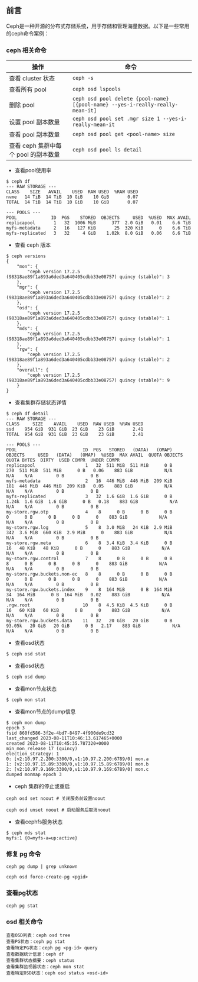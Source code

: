 ## 前言

Ceph是一种开源的分布式存储系统，用于存储和管理海量数据。以下是一些常用的ceph命令案例：


### **ceph 相关命令**

| 操作                             | 命令                                                         |
|----------------------------------|--------------------------------------------------------------|
| 查看 cluster 状态                 | `ceph -s`                                                    |
| 查看所有 pool                     | `ceph osd lspools`                                           |
| 删除 pool              |  `ceph osd pool delete {pool-name} [{pool-name} --yes-i-really-really-mean-it]`   |
| 设置 pool 副本数量               | `ceph osd pool set .mgr size 1 --yes-i-really-mean-it`        |
| 查看 pool 副本数量               | `ceph osd pool get <pool-name> size`                         |
| 查看 ceph 集群中每个 pool 的副本数量 | `ceph osd pool ls detail`                                     |


- 查看pool使用率

```
$ ceph df
--- RAW STORAGE ---
CLASS    SIZE   AVAIL    USED  RAW USED  %RAW USED
nvme   14 TiB  14 TiB  10 GiB    10 GiB       0.07
TOTAL  14 TiB  14 TiB  10 GiB    10 GiB       0.07

--- POOLS ---
POOL             ID  PGS    STORED  OBJECTS     USED  %USED  MAX AVAIL
replicapool       1   32  1006 MiB      377  2.0 GiB   0.01    6.6 TiB
myfs-metadata     2   16   127 KiB       25  320 KiB      0    6.6 TiB
myfs-replicated   3   32     4 GiB    1.02k  8.0 GiB   0.06    6.6 TiB
```

- 查看 ceph 版本

```
$ ceph versions
{
    "mon": {
        "ceph version 17.2.5 (98318ae89f1a893a6ded3a640405cdbb33e08757) quincy (stable)": 3
    },
    "mgr": {
        "ceph version 17.2.5 (98318ae89f1a893a6ded3a640405cdbb33e08757) quincy (stable)": 2
    },
    "osd": {
        "ceph version 17.2.5 (98318ae89f1a893a6ded3a640405cdbb33e08757) quincy (stable)": 1
    },
    "mds": {
        "ceph version 17.2.5 (98318ae89f1a893a6ded3a640405cdbb33e08757) quincy (stable)": 1
    },
    "rgw": {
        "ceph version 17.2.5 (98318ae89f1a893a6ded3a640405cdbb33e08757) quincy (stable)": 2
    },
    "overall": {
        "ceph version 17.2.5 (98318ae89f1a893a6ded3a640405cdbb33e08757) quincy (stable)": 9
    }
}
```

- 查看集群存储状态详情

```
$ ceph df detail
--- RAW STORAGE ---
CLASS     SIZE    AVAIL    USED  RAW USED  %RAW USED
ssd    954 GiB  931 GiB  23 GiB    23 GiB       2.41
TOTAL  954 GiB  931 GiB  23 GiB    23 GiB       2.41

--- POOLS ---
POOL                         ID  PGS   STORED   (DATA)   (OMAP)  OBJECTS     USED   (DATA)   (OMAP)  %USED  MAX AVAIL  QUOTA OBJECTS  QUOTA BYTES  DIRTY  USED COMPR  UNDER COMPR
replicapool                   1   32  511 MiB  511 MiB      0 B      270  511 MiB  511 MiB      0 B   0.06    883 GiB            N/A          N/A    N/A         0 B          0 B
myfs-metadata                 2   16  446 MiB  446 MiB  209 KiB      181  446 MiB  446 MiB  209 KiB   0.05    883 GiB            N/A          N/A    N/A         0 B          0 B
myfs-replicated               3   32  1.6 GiB  1.6 GiB      0 B    1.24k  1.6 GiB  1.6 GiB      0 B   0.18    883 GiB            N/A          N/A    N/A         0 B          0 B
my-store.rgw.otp              4    8      0 B      0 B      0 B        0      0 B      0 B      0 B      0    883 GiB            N/A          N/A    N/A         0 B          0 B
my-store.rgw.log              5    8  3.0 MiB   24 KiB  2.9 MiB      342  3.6 MiB  660 KiB  2.9 MiB      0    883 GiB            N/A          N/A    N/A         0 B          0 B
my-store.rgw.meta             6    8  3.4 KiB  3.4 KiB      0 B       16   48 KiB   48 KiB      0 B      0    883 GiB            N/A          N/A    N/A         0 B          0 B
my-store.rgw.control          7    8      0 B      0 B      0 B        8      0 B      0 B      0 B      0    883 GiB            N/A          N/A    N/A         0 B          0 B
my-store.rgw.buckets.non-ec   8    8      0 B      0 B      0 B        0      0 B      0 B      0 B      0    883 GiB            N/A          N/A    N/A         0 B          0 B
my-store.rgw.buckets.index    9    8  164 MiB      0 B  164 MiB       34  164 MiB      0 B  164 MiB   0.02    883 GiB            N/A          N/A    N/A         0 B          0 B
.rgw.root                    10    8  4.5 KiB  4.5 KiB      0 B       16   60 KiB   60 KiB      0 B      0    883 GiB            N/A          N/A    N/A         0 B          0 B
my-store.rgw.buckets.data    11   32   20 GiB   20 GiB      0 B   93.05k   20 GiB   20 GiB      0 B   2.17    883 GiB            N/A          N/A    N/A         0 B          0 B
```

- 查看osd状态

```
$ ceph osd stat
```


- 查看osd状态

```
$ ceph osd dump
```

- 查看mon节点状态

```
$ ceph mon stat
```

- 查看mon节点的dump信息

```
$ ceph mon dump
epoch 3
fsid 860fd586-3f2e-4bd7-8497-4f900de9cd32
last_changed 2023-08-11T10:46:13.617465+0000
created 2023-08-11T10:45:35.787320+0000
min_mon_release 17 (quincy)
election_strategy: 1
0: [v2:10.97.2.200:3300/0,v1:10.97.2.200:6789/0] mon.a
1: [v2:10.97.15.89:3300/0,v1:10.97.15.89:6789/0] mon.b
2: [v2:10.97.9.169:3300/0,v1:10.97.9.169:6789/0] mon.c
dumped monmap epoch 3
```

- ceph 集群的停止或重启

```
ceph osd set noout # 关闭服务前设置noout

ceph osd unset noout # 启动服务后取消noout
```

- 查看cephfs服务状态

```
$ ceph mds stat
myfs:1 {0=myfs-a=up:active}
```










### **修复 pg 命令**

```
ceph pg dump | grep unknown

ceph osd force-create-pg <pgid>
```


### 查看pg状态

```
ceph pg stat
```











### **osd 相关命令**



```
查看OSD列表：ceph osd tree
查看PG状态：ceph pg stat
查看特定PG状态：ceph pg <pg-id> query
查看数据统计信息：ceph df
查看集群状态摘要：ceph status
查看集群监视器状态：ceph mon stat
查看特定OSD状态：ceph osd status <osd-id>
```
